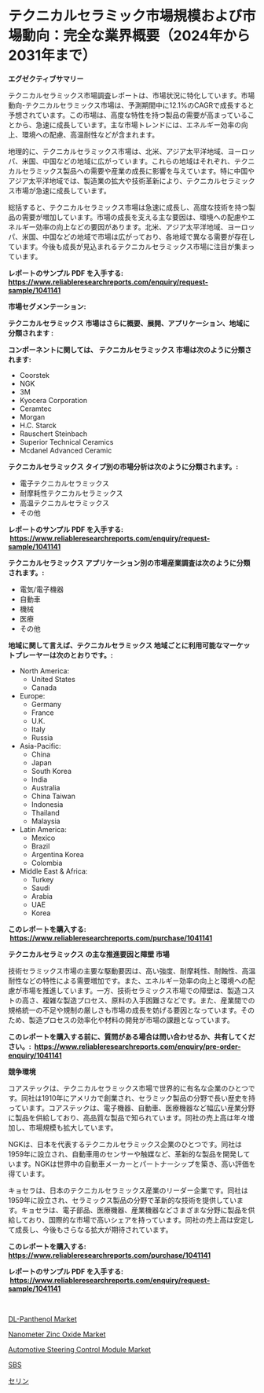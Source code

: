 <p><h1>テクニカルセラミック市場規模および市場動向：完全な業界概要（2024年から2031年まで）</h1></p><p><strong>エグゼクティブサマリー</strong></p>
<p><p>テクニカルセラミックス市場調査レポートは、市場状況に特化しています。市場動向-テクニカルセラミックス市場は、予測期間中に12.1%のCAGRで成長すると予想されています。この市場は、高度な特性を持つ製品の需要が高まっていることから、急速に成長しています。主な市場トレンドには、エネルギー効率の向上、環境への配慮、高温耐性などが含まれます。</p><p>地理的に、テクニカルセラミックス市場は、北米、アジア太平洋地域、ヨーロッパ、米国、中国などの地域に広がっています。これらの地域はそれぞれ、テクニカルセラミックス製品への需要や産業の成長に影響を与えています。特に中国やアジア太平洋地域では、製造業の拡大や技術革新により、テクニカルセラミックス市場が急速に成長しています。</p><p>総括すると、テクニカルセラミックス市場は急速に成長し、高度な技術を持つ製品の需要が増加しています。市場の成長を支える主な要因は、環境への配慮やエネルギー効率の向上などの要因があります。北米、アジア太平洋地域、ヨーロッパ、米国、中国などの地域で市場は広がっており、各地域で異なる需要が存在しています。今後も成長が見込まれるテクニカルセラミックス市場に注目が集まっています。</p></p>
<p><strong>レポートのサンプル PDF を入手する: <a href="https://www.reliableresearchreports.com/enquiry/request-sample/1041141">https://www.reliableresearchreports.com/enquiry/request-sample/1041141</a></strong></p>
<p><strong>市場セグメンテーション:</strong></p>
<p><strong> テクニカルセラミックス 市場はさらに概要、展開、アプリケーション、地域に分類されます :</strong></p>
<p><strong>コンポーネントに関しては、 テクニカルセラミックス 市場は次のように分類されます: &nbsp;</strong></p>
<p><ul><li>Coorstek</li><li>NGK</li><li>3M</li><li>Kyocera Corporation</li><li>Ceramtec</li><li>Morgan</li><li>H.C. Starck</li><li>Rauschert Steinbach</li><li>Superior Technical Ceramics</li><li>Mcdanel Advanced Ceramic</li></ul></p>
<p><strong> テクニカルセラミックス タイプ別の市場分析は次のように分類されます。:</strong></p>
<p><ul><li>電子テクニカルセラミックス</li><li>耐摩耗性テクニカルセラミックス</li><li>高温テクニカルセラミックス</li><li>その他</li></ul></p>
<p><strong>レポートのサンプル PDF を入手する: &nbsp;<a href="https://www.reliableresearchreports.com/enquiry/request-sample/1041141">https://www.reliableresearchreports.com/enquiry/request-sample/1041141</a></strong></p>
<p><strong> テクニカルセラミックス アプリケーション別の市場産業調査は次のように分類されます。:</strong></p>
<p><ul><li>電気/電子機器</li><li>自動車</li><li>機械</li><li>医療</li><li>その他</li></ul></p>
<p><strong>地域に関して言えば、テクニカルセラミックス 地域ごとに利用可能なマーケットプレーヤーは次のとおりです。:</strong></p>
<p><ul>
    <li>
        North America:
        <ul>
            <li>United States</li>
            <li>Canada</li>
        </ul>
    </li>
    <li>
        Europe:
        <ul>
            <li>Germany</li>
            <li>France</li>
            <li>U.K.</li>
            <li>Italy</li>
            <li>Russia</li>
        </ul>
    </li>
    <li>
        Asia-Pacific:
        <ul>
            <li>China</li>
            <li>Japan</li>
            <li>South Korea</li>
            <li>India</li>
            <li>Australia</li>
            <li>China Taiwan</li>
            <li>Indonesia</li>
            <li>Thailand</li>
            <li>Malaysia</li>
        </ul>
    </li>
    <li>
        Latin America:
        <ul>
            <li>Mexico</li>
            <li>Brazil</li>
            <li>Argentina Korea</li>
            <li>Colombia</li>
        </ul>
    </li>
    <li>
        Middle East & Africa:
        <ul>
            <li>Turkey</li>
            <li>Saudi</li>
            <li>Arabia</li>
            <li>UAE</li>
            <li>Korea</li>
        </ul>
    </li>
    </ul></p>
<p><strong>このレポートを購入する: &nbsp;<a href="https://www.reliableresearchreports.com/purchase/1041141">https://www.reliableresearchreports.com/purchase/1041141</a></strong></p>
<p><strong>テクニカルセラミックス の主な推進要因と障壁 市場</strong></p>
<p><p>技術セラミックス市場の主要な駆動要因は、高い強度、耐摩耗性、耐蝕性、高温耐性などの特性による需要増加です。また、エネルギー効率の向上と環境への配慮が市場を推進しています。一方、技術セラミックス市場での障壁は、製造コストの高さ、複雑な製造プロセス、原料の入手困難さなどです。また、産業間での規格統一の不足や規制の厳しさも市場の成長を妨げる要因となっています。そのため、製造プロセスの効率化や材料の開発が市場の課題となっています。</p></p>
<p><strong>このレポートを購入する前に、質問がある場合は問い合わせるか、共有してください。:&nbsp; <a href="https://www.reliableresearchreports.com/enquiry/pre-order-enquiry/1041141">https://www.reliableresearchreports.com/enquiry/pre-order-enquiry/1041141</a></strong></p>
<p><strong>競争環境</strong></p>
<p><p>コアステックは、テクニカルセラミックス市場で世界的に有名な企業のひとつです。同社は1910年にアメリカで創業され、セラミック製品の分野で長い歴史を持っています。コアステックは、電子機器、自動車、医療機器など幅広い産業分野に製品を供給しており、高品質な製品で知られています。同社の売上高は年々増加し、市場規模も拡大しています。</p><p>NGKは、日本を代表するテクニカルセラミックス企業のひとつです。同社は1959年に設立され、自動車用のセンサーや触媒など、革新的な製品を開発しています。NGKは世界中の自動車メーカーとパートナーシップを築き、高い評価を得ています。</p><p>キョセラは、日本のテクニカルセラミックス産業のリーダー企業です。同社は1959年に設立され、セラミックス製品の分野で革新的な技術を提供しています。キョセラは、電子部品、医療機器、産業機器などさまざまな分野に製品を供給しており、国際的な市場で高いシェアを持っています。同社の売上高は安定して成長し、今後もさらなる拡大が期待されています。</p></p>
<p><strong>このレポートを購入する: &nbsp; <a href="https://www.reliableresearchreports.com/purchase/1041141">https://www.reliableresearchreports.com/purchase/1041141</a></strong></p>
<p><strong>レポートのサンプル PDF を入手する: &nbsp;<a href="https://www.reliableresearchreports.com/enquiry/request-sample/1041141">https://www.reliableresearchreports.com/enquiry/request-sample/1041141</a></strong><strong></strong></p>
<p>&nbsp;</p>
<p><p><a href="https://eight-handstand-8fb.notion.site/DL-Panthenol-Market-with-the-goal-of-estimating-the-market-size-and-future-growth-potential-of-vario-3e57813ad07c47119a19927801313e4c">DL-Panthenol Market</a></p><p><a href="https://issuu.com/reportprime-2/docs/nanometer-zinc-oxide-market-size-2030.pptx">Nanometer Zinc Oxide Market</a></p><p><a href="https://github.com/CliffMedina6/Market-Research-Report-List-3/blob/main/automotive-steering-control-module-market.md">Automotive Steering Control Module Market</a></p><p><a href="https://github.com/mreklxf44233/Market-Research-Report-List-1/blob/main/9373951188891.md">SBS</a></p><p><a href="https://github.com/cbigkbh02719/Market-Research-Report-List-1/blob/main/6321991188892.md">セリン</a></p></p>